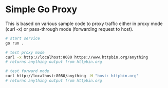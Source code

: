 # Simple Go Proxy
This is based on various sample code to proxy traffic either in proxy mode (curl -x) or pass-through mode (forwarding request to host).

```sh
# start service
go run .

# test proxy mode
curl -x http://localhost:8080 https://www.httpbin.org/anything
# returns anything output from httpbin.org

# test forward mode
curl http://localhost:8080/anything -H "host: httpbin.org"
# returns anything output from httpbin.org
```